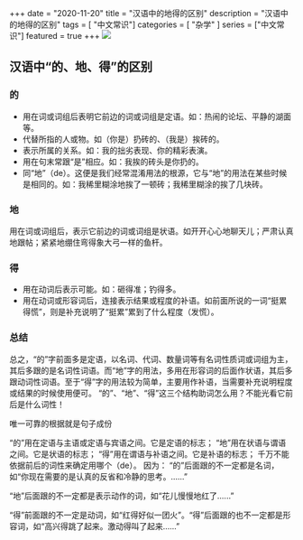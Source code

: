 +++
date = "2020-11-20"
title = "汉语中的地得的区别"
description = "汉语中的地得的区别"
tags = [ "中文常识"]
categories = [
    "杂学"
]
series = ["中文常识"]
featured = true
+++
![](https://gitee.com/lalalaxiaowifi/pictures/raw/master/image/%E6%97%A5%E5%B8%B8%E6%90%AC%E7%A0%96%E5%A4%B4.png)

## 汉语中“的、地、得”的区别
 ### 的
* 用在词或词组后表明它前边的词或词组是定语。如：热闹的论坛、平静的湖面等。
* 代替所指的人或物。如（你是）扔砖的、（我是）挨砖的。
* 表示所属的关系。如：我的拙劣表现、你的精彩表演。
* 用在句末常跟“是”相应。如：我挨的砖头是你扔的。
* 同“地”（de）。这便是我们经常混淆用法的根源，它与“地”的用法在某些时候是相同的。如：我稀里糊涂地挨了一顿砖；我稀里糊涂的挨了几块砖。
### 地
用在词或词组后，表示它前边的词或词组是状语。如开开心心地聊天儿；严肃认真地跟帖；紧紧地绷住弯得象大弓一样的鱼杆。


### 得
* 用在动词后表示可能。如：砸得准；钓得多。
* 用在动词或形容词后，连接表示结果或程度的补语。如前面所说的一词“挺累得慌”，则是补充说明了“挺累”累到了什么程度（发慌）。
### 总结
总之，“的”字前面多是定语，以名词、代词、数量词等有名词性质词或词组为主，其后多跟的是名词性词语。而“地”字的用法，多用在形容词的后面作状语，其后多跟动词性词语。至于“得”字的用法较为简单，主要用作补语，当需要补充说明程度或结果的时候使用便可。
“的”、“地”、“得”这三个结构助词怎么用？不能光看它前后是什么词性！ 

唯一可靠的根据就是句子成份

“的”用在定语与主语或定语与宾语之间。它是定语的标志； 
“地”用在状语与谓语之间。它是状语的标志； 
“得”用在谓语与补语之间。它是补语的标志； 
 千万不能依据前后的词性来确定用哪个（de）。 
因为： 
“的”后面跟的不一定都是名词，如“你现在需要的是认真的反省和冷静的思考。......” 

“地”后面跟的不一定都是表示动作的词，如“花儿慢慢地红了......” 

“得”前面跟的不一定是动词，如“红得好似一团火”。“得”后面跟的也不一定都是形容词，如“高兴得跳了起来。激动得叫了起来......” 



